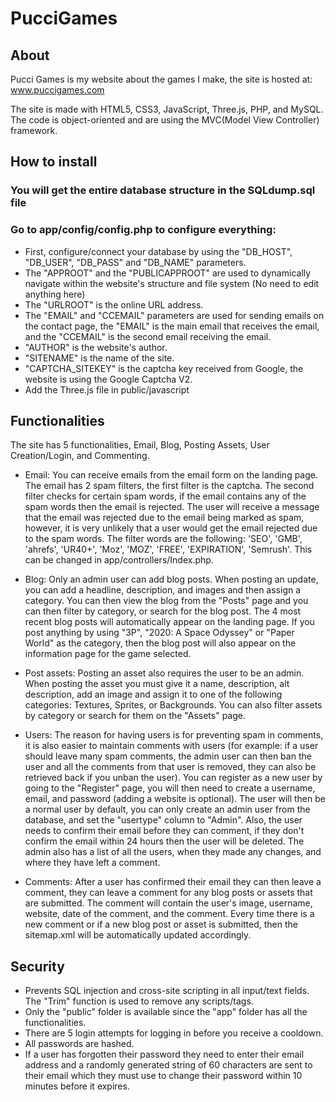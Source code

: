# PucciGames

## About

Pucci Games is my website about the games I make, the site is hosted at: www.puccigames.com

The site is made with HTML5, CSS3, JavaScript, Three.js, PHP, and MySQL. The code is object-oriented and are using the MVC(Model View Controller) framework.

## How to install

 ### You will get the entire database structure in the SQLdump.sql file
 ### Go to app/config/config.php to configure everything:
  - First, configure/connect your database by using the "DB_HOST", "DB_USER", "DB_PASS" and "DB_NAME" parameters.
  - The "APPROOT" and the "PUBLICAPPROOT" are used to dynamically navigate within the website's structure and file system (No need to edit anything here)
  - The "URLROOT" is the online URL address.
  - The "EMAIL" and "CCEMAIL" parameters are used for sending emails on the contact page, the "EMAIL" is the main email that receives the email, and the "CCEMAIL" is the second email receiving the email.
  - "AUTHOR" is the website's author.
  - "SITENAME" is the name of the site.
  - "CAPTCHA_SITEKEY" is the captcha key received from Google, the website is using the Google Captcha V2.
  - Add the Three.js file in public/javascript

## Functionalities

The site has 5 functionalities, Email, Blog, Posting Assets, User Creation/Login, and Commenting.
 - Email: You can receive emails from the email form on the landing page.
 The email has 2 spam filters, the first filter is the captcha. The second filter checks for certain spam words, if the email contains any of the spam words then the email is rejected. The user will receive a message that the email was rejected due to the email being marked as spam, however, it is very unlikely that a user would get the email rejected due to the spam words. The filter words are the following: 'SEO', 'GMB', 'ahrefs', 'UR40+', 'Moz', 'MOZ', 'FREE', 'EXPIRATION', 'Semrush'. This can be changed in app/controllers/Index.php.
 
 - Blog: Only an admin user can add blog posts. When posting an update, you can add a headline, description, and images and then assign a category. You can then view the blog from the "Posts" page and you can then filter by category, or search for the blog post. The 4 most recent blog posts will automatically appear on the landing page. If you post anything by using "3P", "2020: A Space Odyssey" or "Paper World" as the category, then the blog post will also appear on the information page for the game selected.
 
 - Post assets: Posting an asset also requires the user to be an admin. When posting the asset you must give it a name, description, alt description, add an image and assign it to one of the following categories: Textures, Sprites, or Backgrounds. You can also filter assets by category or search for them on the "Assets" page.
 
 - Users: The reason for having users is for preventing spam in comments, it is also easier to maintain comments with users (for example: if a user should leave many spam comments, the admin user can then ban the user and all the comments from that user is removed, they can also be retrieved back if you unban the user). You can register as a new user by going to the "Register" page, you will then need to create a username, email, and password (adding a website is optional). The user will then be a normal user by default, you can only create an admin user from the database, and set the "usertype" column to "Admin". Also, the user needs to confirm their email before they can comment, if they don't confirm the email within 24 hours then the user will be deleted. The admin also has a list of all the users, when they made any changes, and where they have left a comment.

 - Comments: After a user has confirmed their email they can then leave a comment, they can leave a comment for any blog posts or assets that are submitted. The comment will contain the user's image, username, website, date of the comment, and the comment. Every time there is a new comment or if a new blog post or asset is submitted, then the sitemap.xml will be automatically updated accordingly.

## Security

- Prevents SQL injection and cross-site scripting in all input/text fields. The "Trim" function is used to remove any scripts/tags.
- Only the "public" folder is available since the "app" folder has all the functionalities.
- There are 5 login attempts for logging in before you receive a cooldown.
- All passwords are hashed.
- If a user has forgotten their password they need to enter their email address and a randomly generated string of 60 characters are sent to their email which they must use to change their password within 10 minutes before it expires.
